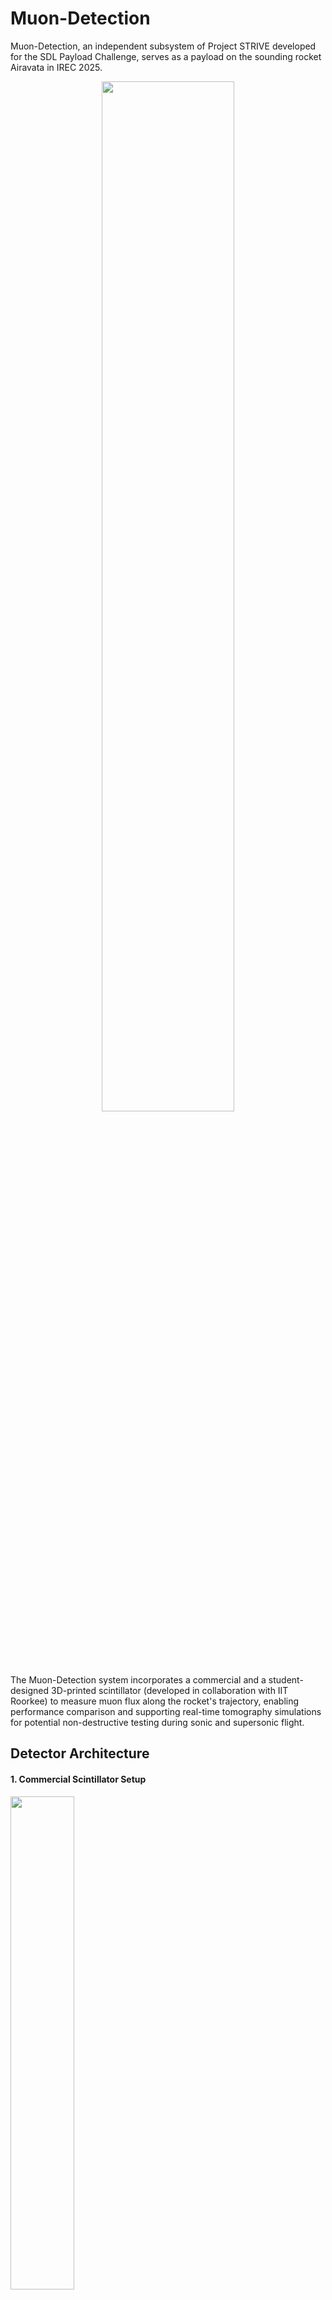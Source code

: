 # Muon-Detection
Muon-Detection, an independent subsystem of Project STRIVE developed for the SDL Payload Challenge, serves as a payload on the sounding rocket Airavata in IREC 2025.
<div align="center">
  <img src="https://github.com/user-attachments/assets/872929f0-4386-4d19-a50f-22ae9239c387" width="65%" />
</div>

The Muon-Detection system incorporates a commercial and a student-designed 3D-printed scintillator (developed in collaboration with IIT Roorkee) to measure muon flux along the rocket's trajectory, enabling performance comparison and supporting real-time tomography simulations for potential non-destructive testing during sonic and supersonic flight.

## Detector Architecture
#### 1. Commercial Scintillator Setup
<div align="left">
  <img src="https://github.com/user-attachments/assets/6c03538a-6122-42e7-848a-6ecff6263e46" width="45%" />
</div>
    
- Scintillator: BC-408 plastic scintillator (known for its high light yield and fast decay time)
- Photo-detector: 3mm × 3mm BROADCOM's AFBR-S4N33C013  SiPM (Silicon Photomultiplier)
- Associated Electronics

#### 2. Experimental 3D Printed Scintillator
<div align="left">
  <img src="https://github.com/user-attachments/assets/f0a06983-f850-4b3b-bb88-94683e8b09ae" width="45%" />
  <img src="https://github.com/user-attachments/assets/8e265499-d01c-4787-9d98-c18ac4b51bd5" width="45%" />
</div>

- Scintillation Components: Incorporated 2,5-diphenyloxazole (PPO) and a wavelength shifter.
- Scintillator Fabrication: Used an acrylate photo-curing monomer with aromatic rings as the base matrix.
- 3D Printing Process: Added a small amount of BAPO photo-initiator, poured the mixture into the 3D-printer VAT, and printed 100 µm layers sequentially (on top of each other) to form the final structure.

## SiPM Main PCB
The SiPM PCB is designed to interface with Silicon Photomultipliers (SiPMs) for detecting scintillation events. 
<div align="center">
  <img src="https://github.com/user-attachments/assets/df9995d7-597a-487e-8034-6f9907c64b21" width="45%" />
  <img src="https://github.com/user-attachments/assets/f526b58c-e5e8-4c39-8e34-ad291e90ccf3" width="42.75%" />
</div>

SiPM output signals are typically weak, so this PCB includes a carefully designed amplifier circuit that boosts the signal strength while preserving its integrity. 

The amplifier matches the SiPM’s voltage and current characteristics, ensuring a clean, low-noise signal that maintains the peak amplitude of fast analog pulses for accurate processing by the onboard microcontroller. 

Additionally, the PCB provides stable biasing and reliable signal routing to the data acquisition system, making it a critical component of the payload’s detection and readout chain.

## Repo Structure
The PCB was designed entirely in EasyEDA. I've included the design files, 3D files, gerber, schematic, test codes, media files and testing materials.

To replicate or explore this project, download the repository files and open them in EasyEDA, ensuring all file paths are correctly linked.
    
	1. 3D_files
		a. SIPM main PCB | SIPM small PCB
			- .mtl & .obj 3D exports for 3D visualization and mechanical fit checks.
	
	2. Design_Files 
		a. SIPM main PCB | SIPM small PCB
			i. Altium_Design_files - Exports from EasyEDA for Altium compatibility.
			ii. Autorouter_files - Auto-generated routing results.
			iii. EasyEDA_Design_files - Original PCB designs.
			iv. Export_Netlist_files - Netlists for simulation and validation.
		
	3. Fabrication_files 
		a. SIPM main PCB | SIPM small PCB
			i. Gerber files - Standard files for PCB manufacturing.
			ii. BOMs.csv - List all components used in this project.
			iii. PickAndPlace.csv - Data for automated assembly.
		
	4. Schematics
		a. SIPM main PCB | SIPM small PCB
			i. schematic.pdf - Readable schematic.
			ii. schematic.svg - Scalable/vector schematic.
	
	5.  media
		a. images - Renders, test setups, and PCB visuals.
		b. testing videos - Muon-Detection tests under different conditions.
		
	6. test codes
		All the test codes used during testing.
		
	7. testing materials
		Contains test records, analysis, and performance evaluation of commercial and 3D-printed scintillators.

 ## Components Used
 - AFBR-S4N33C013 SiPM (Silicone Photomultiplier)
 - BC-408 (Plastic Scintillator)
 - 3D-printed Scintillator
 - MIC2288 (DC-DC Boost Converter @ 33V)
 - DS3231 (Real Time Clock)
 - OPA356 (Operational Amplifier)
 - XT30 (Overload connector @ 30A)
 - SD Card Reader module
 - ESP32 C3 (32bit-microcontroler)
 - HT7833 (LDO Regulator @ 3.3V) - Redundant
 - AMS1117 (LDO Regulator @ 5V) - Redundant
 - CP2102 (UART Interface)
 - TPS56321 (Switching regulator @ 3.3V | @ 5V)

## Key Takeaways
1. It is not possible to couple two scintillators together, as there will be an immense amount of light loss at the boundary. 
2. This is the same region where we require large single crystals instead of smaller crystals coupled together. 
3. The scintillator can be coupled to the SiPM using optical-grade silicone gel/glue provided by companies such as Eljen (EJ-550, EJ-552) or Epic crystals.
4. There is a degradation of the additively manufactured scintillator with time. 
5. With temperature fluctuations, the scintillator could potentially lose its scintillation effect and overall effectiveness.
6. The PCB for the payload is designed for signal integrity, but the efficient functioning of the system in the scope of sounding rocket flight might be affected by the level of EM interference in the PCB. Therefore, readings might get affected due to this.
7. The muon detection system relies on the duration during which the rocket descends. There is a potential problem where the system can work efficiently only while it is at a specific altitude for a specific period of time.
8. While testing, I noticed that for BC-408 and 8.2 mm, squiggles are fewer compared to 3.9 mm and 6.2 mm. As the width increases, properly distinct peaks can be observed, which means thicker the sample, the farther the particle can penetrate through, so more efficient production of photons.

## Reference Materials 
- [SiPM Datasheet](https://www.farnell.com/datasheets/3096135.pdf?_gl=1*1ttkvz9*_gcl_au*MTI4NTU5OTYwNS4xNzQzNzAwNDU1)
- [OPA356 Datasheet](https://www.ti.com/lit/ds/symlink/opa356.pdf?ts=1746455532552&ref_url=https%253A%252F%252Fwww.google.com%252F)
- [Peak Detection Circuit](https://www.youtube.com/watch?v=w4531AVjBYY) (Highly Recommended)
- [britishastronomical Youtube](https://www.youtube.com/watch?v=j74CbXHByrY)
- [Front-end Electronics for SiPM](https://physicsopenlab.org/2017/11/28/front-end-electronics-for-sipm/)
- [Cosmic Watch Muon-Detector](https://github.com/spenceraxani/CosmicWatch-Desktop-Muon-Detector-v2/blob/master/PCB_Files/callibration.pdf) (Highly Recommended)
- [RD-Gammaspectra](https://www.youtube.com/watch?v=t7-f01MC4a4&t=58s) (Highly Recommended)
- [Current to Voltage Converotr](https://ecstudiosystems.com/discover/textbooks/basic-electronics/operational-amplifiers/current-to-voltage-converter/)
- [Mini SIPM Driver Board](https://hackaday.io/project/188090-mini-sipm-driver-board)
- [Muon Tomography Simulation](https://github.com/dimitra97/MuonTomographySimulation)
- [ComSAD](https://ar5iv.labs.arxiv.org/html/2110.12500)
- [Data acquisition system for the readout of SiPM arrays](https://ieeexplore.ieee.org/abstract/document/6829735) (Highly Recommended)

Author: Prithvi Raj Singh (shinobi-14)


